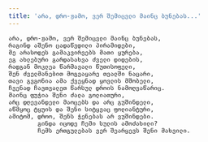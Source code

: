 ```yaml
---
title: 'არა, დრო-ჟამო, ვერ შემიცვლი მაინც ბუნებას...'
---
```


    არა, დრო-ჟამო, ვერ შემიცვლი მაინც ბუნებას,
    რაგინდ აშენო ცადაწვდილი პირამიდები,
    მე არასოდეს გამაკვირვებს მათი ყურება,
    ეგ ახლებური გარდასახვა ძველი დიდების,
    რადგან მოკლეა წარმავალი წუთისოფელი,
    შენ ძველმანებით მოგვაყარე თვალში ნაცარი,
    თავი გვგონია ამა ქვეყნად ყოვლის მშობელი,
    ჩვენად ჩავთვალეთ წარსულ დროის ნამოღვაწარიც.
    მაინც ფუჭია შენი ძალა გოლიათური,
    არც დღევანდელი მაოცებს და არც გუშინდელი,
    აწმყოც ტყუის და შენი სიტყვაც ფოლიანტური,
    ამიტომ, დროო, შენს ჭენებას არ ვუშინდები.
            გინდა იცოდე ჩემი სულის ამოძახილი?
            ჩემს ერთგულებას ვერ შეარყევს შენი მახვილი.
